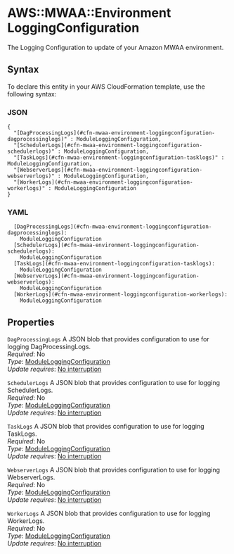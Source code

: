# AWS::MWAA::Environment LoggingConfiguration<a name="aws-properties-mwaa-environment-loggingconfiguration"></a>

The Logging Configuration to update of your Amazon MWAA environment\.

## Syntax<a name="aws-properties-mwaa-environment-loggingconfiguration-syntax"></a>

To declare this entity in your AWS CloudFormation template, use the following syntax:

### JSON<a name="aws-properties-mwaa-environment-loggingconfiguration-syntax.json"></a>

```
{
  "[DagProcessingLogs](#cfn-mwaa-environment-loggingconfiguration-dagprocessinglogs)" : ModuleLoggingConfiguration,
  "[SchedulerLogs](#cfn-mwaa-environment-loggingconfiguration-schedulerlogs)" : ModuleLoggingConfiguration,
  "[TaskLogs](#cfn-mwaa-environment-loggingconfiguration-tasklogs)" : ModuleLoggingConfiguration,
  "[WebserverLogs](#cfn-mwaa-environment-loggingconfiguration-webserverlogs)" : ModuleLoggingConfiguration,
  "[WorkerLogs](#cfn-mwaa-environment-loggingconfiguration-workerlogs)" : ModuleLoggingConfiguration
}
```

### YAML<a name="aws-properties-mwaa-environment-loggingconfiguration-syntax.yaml"></a>

```
  [DagProcessingLogs](#cfn-mwaa-environment-loggingconfiguration-dagprocessinglogs): 
    ModuleLoggingConfiguration
  [SchedulerLogs](#cfn-mwaa-environment-loggingconfiguration-schedulerlogs): 
    ModuleLoggingConfiguration
  [TaskLogs](#cfn-mwaa-environment-loggingconfiguration-tasklogs): 
    ModuleLoggingConfiguration
  [WebserverLogs](#cfn-mwaa-environment-loggingconfiguration-webserverlogs): 
    ModuleLoggingConfiguration
  [WorkerLogs](#cfn-mwaa-environment-loggingconfiguration-workerlogs): 
    ModuleLoggingConfiguration
```

## Properties<a name="aws-properties-mwaa-environment-loggingconfiguration-properties"></a>

`DagProcessingLogs`  <a name="cfn-mwaa-environment-loggingconfiguration-dagprocessinglogs"></a>
A JSON blob that provides configuration to use for logging DagProcessingLogs\.  
*Required*: No  
*Type*: [ModuleLoggingConfiguration](aws-properties-mwaa-environment-moduleloggingconfiguration.md)  
*Update requires*: [No interruption](https://docs.aws.amazon.com/AWSCloudFormation/latest/UserGuide/using-cfn-updating-stacks-update-behaviors.html#update-no-interrupt)

`SchedulerLogs`  <a name="cfn-mwaa-environment-loggingconfiguration-schedulerlogs"></a>
A JSON blob that provides configuration to use for logging SchedulerLogs\.  
*Required*: No  
*Type*: [ModuleLoggingConfiguration](aws-properties-mwaa-environment-moduleloggingconfiguration.md)  
*Update requires*: [No interruption](https://docs.aws.amazon.com/AWSCloudFormation/latest/UserGuide/using-cfn-updating-stacks-update-behaviors.html#update-no-interrupt)

`TaskLogs`  <a name="cfn-mwaa-environment-loggingconfiguration-tasklogs"></a>
A JSON blob that provides configuration to use for logging TaskLogs\.  
*Required*: No  
*Type*: [ModuleLoggingConfiguration](aws-properties-mwaa-environment-moduleloggingconfiguration.md)  
*Update requires*: [No interruption](https://docs.aws.amazon.com/AWSCloudFormation/latest/UserGuide/using-cfn-updating-stacks-update-behaviors.html#update-no-interrupt)

`WebserverLogs`  <a name="cfn-mwaa-environment-loggingconfiguration-webserverlogs"></a>
A JSON blob that provides configuration to use for logging WebserverLogs\.  
*Required*: No  
*Type*: [ModuleLoggingConfiguration](aws-properties-mwaa-environment-moduleloggingconfiguration.md)  
*Update requires*: [No interruption](https://docs.aws.amazon.com/AWSCloudFormation/latest/UserGuide/using-cfn-updating-stacks-update-behaviors.html#update-no-interrupt)

`WorkerLogs`  <a name="cfn-mwaa-environment-loggingconfiguration-workerlogs"></a>
A JSON blob that provides configuration to use for logging WorkerLogs\.  
*Required*: No  
*Type*: [ModuleLoggingConfiguration](aws-properties-mwaa-environment-moduleloggingconfiguration.md)  
*Update requires*: [No interruption](https://docs.aws.amazon.com/AWSCloudFormation/latest/UserGuide/using-cfn-updating-stacks-update-behaviors.html#update-no-interrupt)